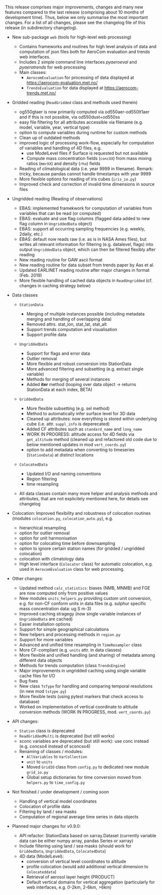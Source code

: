 This release comprises major improvements, changes and many new features compared to the last release (comprising about 10 months of development time). Thus, below we only summarise the most important changes. For a list of all changes, please see the changelog file of this release (in subdirectory changelog).

- New sub-package `web` (tools for high-level web processing)
  - Contains frameworks and routines for high level analysis of data and computation of json files both for AeroCom evaluation and trends web interfaces.
  - Includes 2 simple command line interfaces *pyaeroeval* and *pyaerotrends* for web processing
  - Main classes:
    - `AerocomEvaluation` for processing of data displayed at https://aerocom-evaluation.met.no/
    - `TrendsEvaluation` for data displayed at https://aerocom-trends.met.no/

- Gridded reading (`ReadGridded` class and methods used therein)
  - og550gtaer is now primarily computed via od550aer-od550lt1aer and if this is not possible, via od550dust+od550ss
  - easy file filtering for all attributes accessible via filename (e.g. model, variable, year, vertical type)
  - option to compute variables during runtime for custom methods
  - Clean up of outdated methods
  - improved logic of processing work-flow, especially for computation of variables and handling of 4D files, e.g.
    - use ModelLevel files if Surface is requested but not available
    - Compute mass concentration fields (`concXX`) from mass mixing ratios (`mmrXX`) and density (`rho`) fields
  - Reading of climatological data (i.e. year 9999 in filename). Remark: tricky, because pandas cannot handle timestamps with year 9999  
  - More flexible options for reading of iris cubes (`iris_io.py`)
  - Improved check and correction of invalid time dimensions in source files

- Ungridded reading (Reading of observations)
    - EBAS: implemented framekwork for computation of variables from variables that can be read (or computed)
    - EBAS: evaluate and use flag columns (flagged data added to new flag column in `UngriddedData` object)
    - EBAS: support all occurring sampling frequencies (e.g. weekly, 2daily, etc.)
    - EBAS: default now reads raw (i.e. as is in NASA Ames files), but writes all relevant information for filtering (e.g. datalevel, flags) into output `UngriddedData` object, which can then be filtered flexibly after reading
    - New reading routine for GAW ascii format
    - New reading routine for data subset from trends paper by Aas et al.
    - Updated EARLINET reading routine after major changes in format (Feb. 2019)
    - More flexible handling of cached data objects in `ReadUngridded` (cf. changes in caching strategy below)

- Data classes
  - `StationData`
    - Merging of multiple instances possible (including metadata merging and handling of overlapping data)
    - Removed attrs. stat_lon, stat_lat, stat_alt
    - Support trends computation and visualisation
    - Support profile data

  - `UngriddedData`
    - Support for flags and error data
    - Outlier removal
    - More flexible and robust conversion into StationData
    - More advanced filtering and subsetting (e.g. extract single variable)
    - Methods for merging of several instances
    - Added __iter__ method (looping over data object -> returns StationData at each index, BETA)

  - `GriddedData`
    - More flexible subsetting (e.g. sel method)
    - Method to automatically infer surface level for 3D data
    - Cleaned up attributes: now everything is stored within underlying cube (i.e. attr. `suppl_info` is deperecated)
    - Added CF attributes such as `standard_name` and `long_name`
    - WORK IN PROGRESS: altitude access for 4D fields via `get_altitude` method (cleaned up and refactored old code due to below mentioned updates in mod `vert_coords.py`)
    - option to add metadata when converting to timeseries (`StationData`) at distinct locations

  - `ColocatedData`
    - Updated I/O and naming conventions
    - Region filtering
    - time resampling
  - All data classes contain many more helper and analysis methods and attributes, that are not explicitely mentioned here, for details see changelog

- Colocation: Improved flexibility and robustness of colocation routines (modules `colocation.py`, `colocation_auto.py`), e.g.
  - hierarchical resampling
  - option for outlier removal
  - option for unit harmonisation
  - option for colocating time before downsampling
  - option to ignore certain station names (for gridded / ungridded colocation)
  - colocation with climatology data
  - High level interface (`Colocator` class) for automatic colocation, e.g. used in `AerocomEvaluation` class for web processing.

- Other changes:
  - Updated method `calc_statistics`: biases (NMB, MNMB) and FGE are now computed only from positive values
  - New modules `units_helpers.py` providing custom unit conversion, e.g. for non-CF conform units in data files (e.g. sulphur specific mass concentration data: ug S m-3)
  - Improved caching stragegy (now single variable instances of `UngriddedData` are cached)
  - Easier installation options
  - Support for simple geographical calculations
  - New helpers and processing methods in `region.py`
  - Support for more variables
  - Advanced and unified time resampling in `TimeResampler` class
  - More CF-compliant (e.g. `units` attr. in data classes)
  - More flexible and unified handling (and sharing) of metadata among different data objects
  - Methods for trends computation (class `TrendsEngine`)
  - Major improvements in ungridded caching using single variable cache files for I/O
  - Bug fixes
  - New class `TsType` for handling and comparing temporal resolutions (in new mod `tstype.py`)
  - More flexible tests (using pytest markers that check access to database)
  - Worked on implementation of vertical coordinate to altitude conversion methods (WORK IN PROGRESS, mod. `vert_coords.py`)

- API changes:
  - `Station` class is deprecated
  - `ReadGriddedMulti` is deprecated (but still works)
  - sconc variables are deprecated (but still work): use conc instead (e.g. concso4 instead of sconcso4)
  - Renaming of classes / modules:
    - `AllVariables` to `VarCollection`
    - `unit` to `units`
    - Moved `GridIO` class from `config.py` to dedicated new module `grid_io.py`
    - Global setup dictionaries for time conversion moved from `helpers.py` to `time_config.py`

- Not finished / under development / coming soon
  - Handling of vertical model coordinates
  - Colocation of profile data
  - Filtering by land / sea masks
  - Computation of regional average time series in data objects

- Planned major changes for v0.9.0:
  - API refactor: StationData based on xarray.Dataset (currently variable data can be either numpy array, pandas Series or xarray)
  - Include filtering using land / sea masks (should work for `GriddedData`, `UngriddedData`, `ColocatedData`)
  - 4D data (ModelLevel):
    - conversion of vertical level coordinates to altitude
    - profile colocation (would add additional vertical dimension to `Colocateddata`)
    - Retrieval of aerosol layer height (PRODUCT)
    - Default vertical domains for vertical aggregation (particularly for web interfaces, e.g. 0-2km, 2-6km, >6km)
